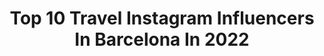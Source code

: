 ---
title: Top 10 Travel Instagram Influencers In Barcelona In 2022
description: >-
  Find top travel Instagram influencers in Barcelona in 2022. Most popular hashtags: #barcelona #travel #travelphotography #spain.
platform: Instagram
hits: 310
text_top: See the top-rated Instagram influencers on inBeat.
text_bottom: Our database aggregates 310 Instagram influencers like this in Barcelona, Spain for you to collaborate.
profiles:
  - username: "lo_lo_rina"
    fullname: >-
      L🅾️rin🅰️🛩
    bio: >-
      out there doin lots of stuff and things👧🏽. just pipi longstocking 💃🏼 💪gym freak f*ck racism🌏 #2fast4yall ✈️ ʎlɟ ⅋ ʇıɟ #flightattendant
    location: "Spain"
    followers: 5237
    engagement: 1872
    commentsToLikes: 0.068057
    id: ck9wf04gkmo900j78llzxtv6n
    verified: false
    hashtags: "#iamtb, #girlswhotravel, #creative, #blondesandcookies"
  - username: "nico_sosa_"
    fullname: >-
      Nicolás Ithiel Sosa 💎
    bio: >-
      Cada día escribes la historia de tu vida! 📝💫 📌| Rosario 📚| Marketing 🌎| 🇦🇷🇵🇦🇺🇸🇮🇹🇪🇸🇫🇷🇻🇦
    location: "Spain"
    followers: 7084
    engagement: 850
    commentsToLikes: 0.001967
    id: ck15ud2llmkdw0i190v7i0khm
    verified: false
    hashtags: "#sicily, #marsella, #francia, #travel"
  - username: "emilyginni"
    fullname: >-
      Emilia Giniyatova 🇷🇺🇪🇸
    bio: >-
      💠Figure skater,Spanish championship winner’19 💠Ambassador @chiquesport @giegi_by_karisma 💠Ambassador @goldenhorseskates 💠Run by @sabinagin
    location: "Spain"
    followers: 87461
    engagement: 280
    commentsToLikes: 0.028162
    id: ckf5lj4onprib0j23zwih6p39
    verified: false
    hashtags: "#chiquesquad, #rollergirl, #patinajeartistico, #roller"
  - username: "shootwithjuan"
    fullname: >-
      Juan 🇨🇴 Travel • Barcelona
    bio: >-
      📸 Barcelona-based freelance photographer & videographer 💻 Social media specialist & community builder 👇🏽PRINTS • PHOTOSHOOTS • PRESETS
    location: "Spain"
    followers: 11673
    engagement: 1062
    commentsToLikes: 0.163030
    id: ck0ucoxtphe4g0i19p1la5o03
    verified: false
    hashtags: "#ig, #loves, #prettycities, #forbestravelguide"
  - username: "aina.simon"
    fullname: >-
      AINA SIMON
    bio: >-
      Fashion • Food • Travel ✈️ | Barcelona - Madrid| 💌 ainasimonm@gmail.com
    location: "Spain"
    followers: 301725
    engagement: 670
    commentsToLikes: 0.006882
    id: ck0vyy6sp6d680i19gk2enc5c
    verified: false
    hashtags: "#elvive, #dalem, #porquetupelolovale, #noongirls"
  - username: "harris_jrt"
    fullname: >-
      🄷🄰🅁🅁🄸🅂 ♂️
    bio: >-
      I'ᴍ Hᴀᴿᴿɪs 🐕Jᴀᴄᴋᴿᴜsᴇʟʟ Creator📍#trueloverpets #petinblack 🎊1er.Aniversario 🎊 🎂17/03/2018 Barcelona Travel Addict🌏 🇪🇸🇮🇹🇭🇷🇧🇦🇸🇮🇫🇷
    location: "Spain"
    followers: 16567
    engagement: 815
    commentsToLikes: 0.145745
    id: ck6u5hw869q7x0j717xf5ruhh
    verified: false
    hashtags: "#mydogisthecutest, #jrtofinstagram, #jrtlove, #dogsworld"
  - username: "storiesofmytrips"
    fullname: >-
      Historias de mis viajes ✨
    bio: >-
      📷Travel Photography 👫Mafe + Lucas 🎈Looking for beauty in cultures around the world 🌏Zero plastic - Responsible travel 📍Barcelona 👇🏼#travelblog EN/ES
    location: "Spain"
    followers: 2249
    engagement: 1379
    commentsToLikes: 0.202910
    id: ckaownbii9lmq0i78q960ehfh
    verified: false
    hashtags: "#livingbythesea, #morocco, #mydubai, #splendid"
  - username: "davidpr1990"
    fullname: >-
      David Palacios Rubio
    bio: >-
      Journalist | Travel&Food | Barcelona. #luxurylifestyle #staycation #hospitality #finedining
    location: "Spain"
    followers: 20919
    engagement: 276
    commentsToLikes: 0.001102
    id: ck6tj8rcd28850j710gn8jpi0
    verified: false
    hashtags: "#foodiegram, #alcohol, #traveltheworld, #picoftheday"
  - username: "danirull.official"
    fullname: >-
      danielrull
    bio: >-
      HAIR & MAKEUP ARTIST / DIOR / CREATIVE DIRECTOR / CASTING DIRECTOR Barcelona/Zurich
    location: "Spain"
    followers: 19043
    engagement: 368
    commentsToLikes: 0.095710
    id: ck0w0ii8tedh20i19eb5soii8
    verified: false
    hashtags: "#fashionblogger, #malebeauty, #retouch, #visualart"
  - username: "sramboer"
    fullname: >-
      Simon Ramboer • Belgium
    bio: >-
      📸 Travel Photographer 📍currently in #Belgium ✈️ Traveler 🏄‍♂️Surfer 🏂 Snowboarder ✉️ simonramboer@gmail.com
    location: "Spain"
    followers: 18370
    engagement: 277
    commentsToLikes: 0.024515
    id: ck8t1hue1vtro0j78lwds60ji
    verified: false
    hashtags: "#neverstopexploring, #adventuretime, #catalunia, #catalunyafotos"
---